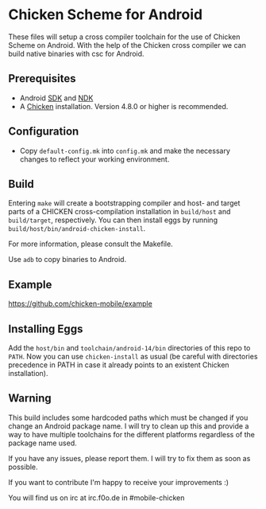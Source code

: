 # Chicken Scheme for Android

These files will setup a cross compiler toolchain for the use of Chicken Scheme on Android. With the help of the Chicken cross compiler we can build native binaries with csc for Android.

## Prerequisites

* Android [SDK](http://developer.android.com/sdk/) and [NDK](http://developer.android.com/tools/sdk/ndk/)
* A [Chicken](http://code.call-cc.org) installation. Version 4.8.0 or higher is recommended.

## Configuration

* Copy `default-config.mk` into `config.mk` and make the necessary changes to reflect your working environment.

## Build

Entering `make` will create a bootstrapping compiler and host- and target parts of a CHICKEN cross-compilation installation in `build/host` and `build/target`, respectively. You can then install eggs by running `build/host/bin/android-chicken-install`.

For more information, please consult the Makefile.

Use `adb` to copy binaries to Android.

## Example

https://github.com/chicken-mobile/example

## Installing Eggs

Add the `host/bin` and `toolchain/android-14/bin` directories of this repo to `PATH`. Now you can use `chicken-install` as usual (be careful with directories precedence in PATH in case it already points to an existent Chicken installation).

## Warning

This build includes some hardcoded paths which must be changed if you change an Android package name. I will try to clean up this and provide a way to have multiple toolchains for the different platforms regardless of the package name used.

If you have any issues, please report them. I will try to fix them as soon as possible.

If you want to contribute I'm happy to receive your improvements :)

You will find us on irc at irc.f0o.de in #mobile-chicken